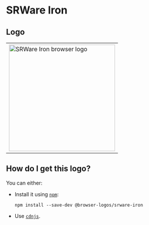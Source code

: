 # SRWare Iron

## Logo

<table>
    <tr height=300>
        <td>
            <a href="https://github.com/alrra/browser-logos/tree/725286e8bde056a85bc99b0ef9972fd150896a6d/src/archive/srware-iron">
                <img width=290 src="https://raw.githubusercontent.com/alrra/browser-logos/725286e8bde056a85bc99b0ef9972fd150896a6d/src/archive/srware-iron/srware-iron_512x512.png" alt="SRWare Iron browser logo">
            </a>
        </td>
    </tr>
</table>

## How do I get this logo?

You can either:

* Install it using [`npm`][npm]:

  `npm install --save-dev @browser-logos/srware-iron`

* Use [`cdnjs`][cdnjs].

<!-- Link labels: -->

[cdnjs]: https://cdnjs.com/libraries/browser-logos
[npm]: https://www.npmjs.com/
